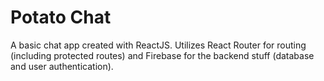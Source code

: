 # Potato Chat

A basic chat app created with ReactJS. Utilizes React Router for routing (including protected routes) and Firebase for the backend stuff (database and user authentication).